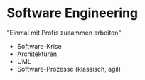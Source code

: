 # Software Engineering

"Einmal mit Profis zusammen arbeiten"

  - Software-Krise
  - Architekturen
  - UML
  - Software-Prozesse (klassisch, agil)
